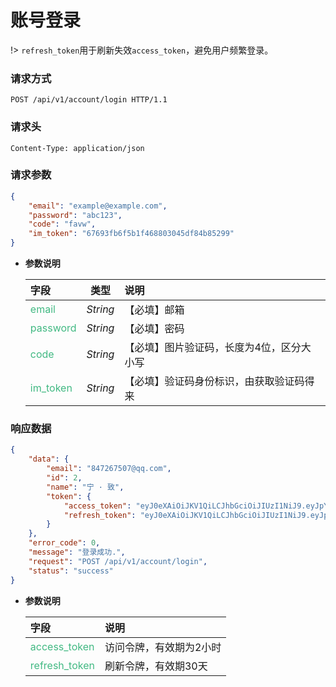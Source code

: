 # 账号登录

!> `refresh_token`用于刷新失效`access_token`，避免用户频繁登录。

### 请求方式

```http
POST /api/v1/account/login HTTP/1.1
```

### 请求头

```http
Content-Type: application/json
```

### 请求参数

```json
{
    "email": "example@example.com",
    "password": "abc123",
    "code": "favw",
    "im_token": "67693fb6f5b1f468803045df84b85299"
}
```

- **参数说明**

    |**字段**|**类型**|**说明**|
    |:-------|:-----:|:-------|
    |<div style="color:#42b983;">email</div>   |*String* |【必填】邮箱|
    |<div style="color:#42b983;">password</div>|*String* |【必填】密码|
    |<div style="color:#42b983;">code</div>    |*String* |【必填】图片验证码，长度为4位，区分大小写|
    |<div style="color:#42b983;">im_token</div>|*String* |【必填】验证码身份标识，由获取验证码得来|


### 响应数据

```json
{
    "data": {
        "email": "847267507@qq.com",
        "id": 2,
        "name": "宁 · 致",
        "token": {
            "access_token": "eyJ0eXAiOiJKV1QiLCJhbGciOiJIUzI1NiJ9.eyJpYXQiOjE2MTIwMDM4MjUsIm5iZiI6MTYxMjAwMzgyNSwianRpIjoiYzJmNzYyMGEtNTcyYy00NjQ0LTlhZmItMzIxOTc5YjUzYjllIiwiZXhwIjoxNjEyMDA3NDI1LCJpZGVudGl0eSI6eyJlbWFpbCI6Ijg0NzI2NzUwN0BxcS5jb20iLCJzdGF0dXMiOnRydWUsImlzX2FkbWluIjpmYWxzZSwiaXNfc3VwZXIiOmZhbHNlfSwiZnJlc2giOmZhbHNlLCJ0eXBlIjoiYWNjZXNzIiwidXNlcl9jbGFpbXMiOnsiZW1haWwiOiI4NDcyNjc1MDdAcXEuY29tIiwic3RhdHVzIjp0cnVlLCJpc19hZG1pbiI6ZmFsc2UsImlzX3N1cGVyIjpmYWxzZX19.AaxOxw7cTmS1Ym9o4qnlU-_Oo9Ydz8HQFL7dIutbOHQ",
            "refresh_token": "eyJ0eXAiOiJKV1QiLCJhbGciOiJIUzI1NiJ9.eyJpYXQiOjE2MTIwMDM4MjUsIm5iZiI6MTYxMjAwMzgyNSwianRpIjoiNjFhM2Q4N2UtZTk5MC00ODI0LTkxNGItYzU4YWYxZGY4N2MyIiwiZXhwIjoxNjE0NTk1ODI1LCJpZGVudGl0eSI6Ijg0NzI2NzUwN0BxcS5jb20iLCJ0eXBlIjoicmVmcmVzaCJ9.yo37NmohxHKtBmkvLWoI8kB5aBJDirhTv3cyvj-F_rs"
        }
    },
    "error_code": 0,
    "message": "登录成功.",
    "request": "POST /api/v1/account/login",
    "status": "success"
}
```
- **参数说明**

    |**字段**|**说明**|
    |:-------|:-------|
    |<div style="color:#42b983;">access_token</div>   |访问令牌，有效期为2小时|
    |<div style="color:#42b983;">refresh_token</div>  |刷新令牌，有效期30天|
